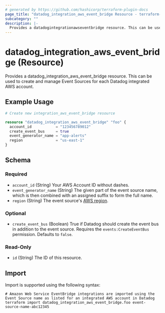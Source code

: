 ```yaml
---
# generated by https://github.com/hashicorp/terraform-plugin-docs
page_title: "datadog_integration_aws_event_bridge Resource - terraform-provider-datadog"
subcategory: ""
description: |-
  Provides a datadogintegrationawseventbridge resource. This can be used to create and manage Event Sources for each Datadog integrated AWS account.
---
```


# datadog_integration_aws_event_bridge (Resource)

Provides a datadog_integration_aws_event_bridge resource. This can be used to create and manage Event Sources for each Datadog integrated AWS account.

## Example Usage

```terraform
# Create new integration_aws_event_bridge resource

resource "datadog_integration_aws_event_bridge" "foo" {
  account_id           = "123456789012"
  create_event_bus     = true
  event_generator_name = "app-alerts"
  region               = "us-east-1"
}
```

<!-- schema generated by tfplugindocs -->
## Schema

### Required

- `account_id` (String) Your AWS Account ID without dashes.
- `event_generator_name` (String) The given part of the event source name, which is then combined with an assigned suffix to form the full name.
- `region` (String) The event source's [AWS region](https://docs.aws.amazon.com/general/latest/gr/rande.html#regional-endpoints).

### Optional

- `create_event_bus` (Boolean) True if Datadog should create the event bus in addition to the event source. Requires the `events:CreateEventBus` permission. Defaults to `false`.

### Read-Only

- `id` (String) The ID of this resource.

## Import

Import is supported using the following syntax:

```shell
# Amazon Web Service EventBridge integrations are imported using the Event Source name as listed for an integrated AWS account in Datadog
terraform import datadog_integration_aws_event_bridge.foo event-source-name-abc12345
```
